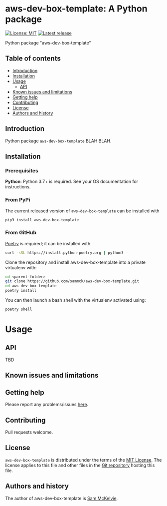 aws-dev-box-template: A Python package
=================================================

[![License: MIT](https://img.shields.io/badge/License-MIT-yellow.svg)](https://opensource.org/licenses/MIT)
[![Latest release](https://img.shields.io/github/v/release/sammck/aws-dev-box-template.svg?style=flat-square&color=b44e88)](https://github.com/sammck/aws-dev-box-template/releases)

Python package "aws-dev-box-template"

Table of contents
-----------------

* [Introduction](#introduction)
* [Installation](#installation)
* [Usage](#usage)
  * [API](api)
* [Known issues and limitations](#known-issues-and-limitations)
* [Getting help](#getting-help)
* [Contributing](#contributing)
* [License](#license)
* [Authors and history](#authors-and-history)


Introduction
------------

Python package `aws-dev-box-template` BLAH BLAH.

Installation
------------

### Prerequisites

**Python**: Python 3.7+ is required. See your OS documentation for instructions.

### From PyPi

The current released version of `aws-dev-box-template` can be installed with

```bash
pip3 install aws-dev-box-template
```

### From GitHub

[Poetry](https://python-poetry.org/docs/master/#installing-with-the-official-installer) is required; it can be installed with:

```bash
curl -sSL https://install.python-poetry.org | python3 -
```

Clone the repository and install aws-dev-box-template into a private virtualenv with:

```bash
cd <parent-folder>
git clone https://github.com/sammck/aws-dev-box-template.git
cd aws-dev-box-template
poetry install
```

You can then launch a bash shell with the virtualenv activated using:

```bash
poetry shell
```


Usage
=====

API
---

TBD

Known issues and limitations
----------------------------


Getting help
------------

Please report any problems/issues [here](https://github.com/sammck/aws-dev-box-template/issues).

Contributing
------------

Pull requests welcome.

License
-------

`aws-dev-box-template` is distributed under the terms of the [MIT License](https://opensource.org/licenses/MIT).  The license applies to this file and other files in the [Git repository](https://github.com/sammck/aws-dev-box-template) hosting this file.

Authors and history
-------------------

The author of aws-dev-box-template is [Sam McKelvie](https://github.com/sammck).
